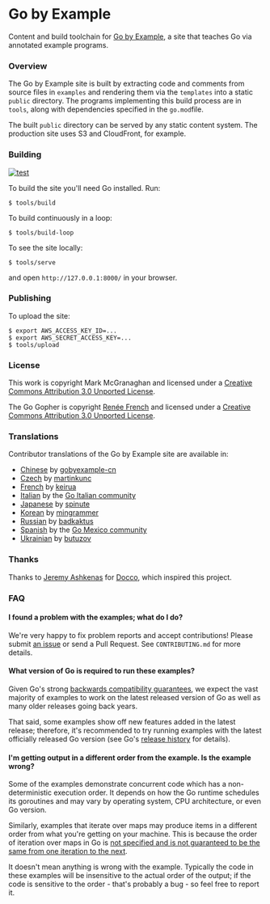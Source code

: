 # Go by Example

Content and build toolchain for [Go by Example](https://gobyexample.com),
a site that teaches Go via annotated example programs.

### Overview

The Go by Example site is built by extracting code and
comments from source files in `examples` and rendering
them via the `templates` into a static `public`
directory. The programs implementing this build process
are in `tools`, along with dependencies specified in
the `go.mod`file.

The built `public` directory can be served by any
static content system. The production site uses S3 and
CloudFront, for example.

### Building

[![test](https://github.com/mmcgrana/gobyexample/actions/workflows/test.yml/badge.svg)](https://github.com/mmcgrana/gobyexample/actions/workflows/test.yml)

To build the site you'll need Go installed. Run:

```console
$ tools/build
```

To build continuously in a loop:

```console
$ tools/build-loop
```

To see the site locally:

```
$ tools/serve
```

and open `http://127.0.0.1:8000/` in your browser.

### Publishing

To upload the site:

```console
$ export AWS_ACCESS_KEY_ID=...
$ export AWS_SECRET_ACCESS_KEY=...
$ tools/upload
```

### License

This work is copyright Mark McGranaghan and licensed under a
[Creative Commons Attribution 3.0 Unported License](http://creativecommons.org/licenses/by/3.0/).

The Go Gopher is copyright [Renée French](https://reneefrench.blogspot.com/) and licensed under a
[Creative Commons Attribution 3.0 Unported License](http://creativecommons.org/licenses/by/3.0/).


### Translations

Contributor translations of the Go by Example site are available in:

* [Chinese](https://gobyexample-cn.github.io/) by [gobyexample-cn](https://github.com/gobyexample-cn)
* [Czech](http://gobyexamples.sweb.cz/) by [martinkunc](https://github.com/martinkunc/gobyexample-cz)
* [French](http://le-go-par-l-exemple.keiruaprod.fr) by [keirua](https://github.com/keirua/gobyexample)
* [Italian](https://gobyexample.it) by the [Go Italian community](https://github.com/golangit/gobyexample-it)
* [Japanese](http://spinute.org/go-by-example) by [spinute](https://github.com/spinute)
* [Korean](https://mingrammer.com/gobyexample/) by [mingrammer](https://github.com/mingrammer)
* [Russian](https://gobyexample.com.ru/) by [badkaktus](https://github.com/badkaktus)
* [Spanish](http://goconejemplos.com) by the [Go Mexico community](https://github.com/dabit/gobyexample)
* [Ukrainian](https://butuzov.github.io/gobyexample/) by [butuzov](https://github.com/butuzov/gobyexample)

### Thanks

Thanks to [Jeremy Ashkenas](https://github.com/jashkenas)
for [Docco](http://jashkenas.github.io/docco/), which
inspired this project.

### FAQ

#### I found a problem with the examples; what do I do?

We're very happy to fix problem reports and accept contributions! Please submit
[an issue](https://github.com/mmcgrana/gobyexample/issues) or send a Pull Request.
See `CONTRIBUTING.md` for more details.

#### What version of Go is required to run these examples?

Given Go's strong [backwards compatibility guarantees](https://go.dev/doc/go1compat),
we expect the vast majority of examples to work on the latest released version of Go
as well as many older releases going back years.

That said, some examples show off new features added in the latest release; therefore,
it's recommended to try running examples with the latest officially released Go version
(see Go's [release history](https://go.dev/doc/devel/release) for details).

#### I'm getting output in a different order from the example. Is the example wrong?

Some of the examples demonstrate concurrent code which has a non-deterministic
execution order. It depends on how the Go runtime schedules its goroutines and
may vary by operating system, CPU architecture, or even Go version.

Similarly, examples that iterate over maps may produce items in a different order
from what you're getting on your machine. This is because the order of iteration
over maps in Go is [not specified and is not guaranteed to be the same from one
iteration to the next](https://go.dev/ref/spec#RangeClause).

It doesn't mean anything is wrong with the example. Typically the code in these
examples will be insensitive to the actual order of the output; if the code is
sensitive to the order - that's probably a bug - so feel free to report it.




